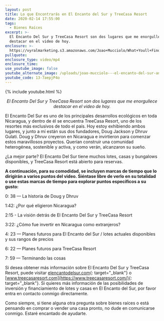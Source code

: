 ```yaml
---
layout: post
title: Lo que Encontrarás en El Encanto del Sur y TreeCasa Resort
date: 2020-02-14 17:55:00
tags:
  - Bienes Raíces
excerpt: >-
  El Encanto Del Sur y TreeCasa Resort son dos lugares que me enorgullece
  destacar en el video de hoy.
enclosure: >-
  https://vyralmarketing.s3.amazonaws.com/Joao+Mucciolo/What+Youll+Find+at+El+Encanto+Del+Sur+and+TreeCasa+Resort.mp4
pullquote:
enclosure_type: video/mp4
enclosure_time:
use_youtube_image: false
youtube_alternate_image: /uploads/joao-mucciolo---el-encanto-del-sur-and-treecasa-resort-youtube.jpg
youtube_code: 13-7aepjP4o
---
```


{% include youtube.html %}

<p style="text-align:center;"><em>El Encanto Del Sur y TreeCasa Resort son dos lugares que me enorgullece destacar en el video de hoy.</em></p>

El Encanto Del Sur es uno de los principales desarrollos ecol&oacute;gicos en toda Nicaragua, y dentro de &eacute;l se encuentra TreeCasa Resort, uno de los resortes m&aacute;s exclusivos de todo el pa&iacute;s. Hoy estoy exhibiendo ambos lugares, y junto a m&iacute; est&aacute;n sus dos fundadores, Doug Jackson y Dhruv Gulati. Doug y Dhruv creyeron en Nicaragua e invirtieron para comenzar estos maravillosos proyectos. Quer&iacute;an construir una comunidad heterog&eacute;nea, sostenible y activa, y como ver&aacute;n, alcanzaron su sue&ntilde;o.

&iquest;La mejor parte? El Encanto Del Sur tiene muchos lotes, casas y bungalows disponibles, y TreeCasa Resort est&aacute; abierto para reservas.

**A continuaci&oacute;n, para su comodidad, se incluyen marcas de tiempo que lo dirigir&aacute;n a varios puntos del video. Si&eacute;ntase libre de verlo en su totalidad o use estas marcas de tiempo para explorar puntos espec&iacute;ficos a su gusto:**

0: 38 — La historia de Doug y Dhruv

1:42: &iquest;Por qu&eacute; eligieron Nicaragua?

2:15 - La visi&oacute;n detr&aacute;s de El Encanto Del Sur y TreeCasa Resort

3:22: &iquest;C&oacute;mo fue invertir en Nicaragua como extranjeros?

4: 23 — Planes futuros para El Encanto del Sur / lotes actuales disponibles y sus rangos de precios

6: 22 — Planes futuros para TreeCasa Resort

7: 59 — Terminando las cosas

Si desea obtener m&aacute;s informaci&oacute;n sobre El Encanto Del Sur y TreeCasa Resort, puede visitar&nbsp;[elencantodelsur.com](https://elencantodelsur.com/){: target="_blank"}&nbsp;o [www.treecasaresort.com](https://www.treecasaresort.com/){: target="_blank"}. Si quieres m&aacute;s informaci&oacute;n de las posibilidades de inversi&oacute;n y financiamiento de lotes y casas en El Encanto del Sur, por favor entra en contacto conmigo directamente.

Como siempre, si tiene alguna otra pregunta sobre bienes ra&iacute;ces o est&aacute; pensando en comprar o vender una casa pronto, no dude en comunicarse conmigo. Estar&eacute; encantado de ayudarte.

&nbsp;